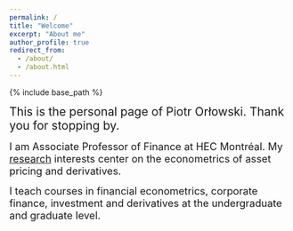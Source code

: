 ```yaml
---
permalink: /
title: "Welcome"
excerpt: "About me"
author_profile: true
redirect_from: 
  - /about/
  - /about.html
---
```


{% include base_path %}

<p><span style="font-size:1.5em"> This is the personal page of Piotr Orłowski. Thank you for stopping by.</span></p>
<p><span style="font-size:1.3em"> <nobr>I am</nobr> Associate Professor of Finance at HEC Montréal. My <a href="{{base_path | append: "/publications/"}}">research</a> interests center on the econometrics of asset pricing and derivatives. </span></p>
<p><span style="font-size:1.3em"> <nobr>I teach</nobr> courses in financial econometrics, corporate finance, investment and derivatives at the undergraduate and graduate level.</span></p>
